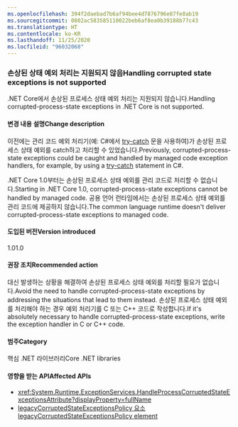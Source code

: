 ```yaml
---
ms.openlocfilehash: 394f2daebad7b6af94bee4d7876796e87fe8ab19
ms.sourcegitcommit: 0802ac583585110022beb6af8ea0b39188b77c43
ms.translationtype: HT
ms.contentlocale: ko-KR
ms.lasthandoff: 11/25/2020
ms.locfileid: "96032068"
---
```

### <a name="handling-corrupted-state-exceptions-is-not-supported"></a><span data-ttu-id="751e5-101">손상된 상태 예외 처리는 지원되지 않음</span><span class="sxs-lookup"><span data-stu-id="751e5-101">Handling corrupted state exceptions is not supported</span></span>

<span data-ttu-id="751e5-102">.NET Core에서 손상된 프로세스 상태 예외 처리는 지원되지 않습니다.</span><span class="sxs-lookup"><span data-stu-id="751e5-102">Handling corrupted-process-state exceptions in .NET Core is not supported.</span></span>

#### <a name="change-description"></a><span data-ttu-id="751e5-103">변경 내용 설명</span><span class="sxs-lookup"><span data-stu-id="751e5-103">Change description</span></span>

<span data-ttu-id="751e5-104">이전에는 관리 코드 예외 처리기(예: C#에서 [try-catch](../../../../docs/csharp/language-reference/keywords/try-catch.md) 문을 사용하여)가 손상된 프로세스 상태 예외를 catch하고 처리할 수 있었습니다.</span><span class="sxs-lookup"><span data-stu-id="751e5-104">Previously, corrupted-process-state exceptions could be caught and handled by managed code exception handlers, for example, by using a [try-catch](../../../../docs/csharp/language-reference/keywords/try-catch.md) statement in C#.</span></span>

<span data-ttu-id="751e5-105">.NET Core 1.0부터는 손상된 프로세스 상태 예외를 관리 코드로 처리할 수 없습니다.</span><span class="sxs-lookup"><span data-stu-id="751e5-105">Starting in .NET Core 1.0, corrupted-process-state exceptions cannot be handled by managed code.</span></span> <span data-ttu-id="751e5-106">공용 언어 런타임에서는 손상된 프로세스 상태 예외를 관리 코드에 제공하지 않습니다.</span><span class="sxs-lookup"><span data-stu-id="751e5-106">The common language runtime doesn't deliver corrupted-process-state exceptions to managed code.</span></span>

#### <a name="version-introduced"></a><span data-ttu-id="751e5-107">도입된 버전</span><span class="sxs-lookup"><span data-stu-id="751e5-107">Version introduced</span></span>

<span data-ttu-id="751e5-108">1.0</span><span class="sxs-lookup"><span data-stu-id="751e5-108">1.0</span></span>

#### <a name="recommended-action"></a><span data-ttu-id="751e5-109">권장 조치</span><span class="sxs-lookup"><span data-stu-id="751e5-109">Recommended action</span></span>

<span data-ttu-id="751e5-110">대신 발생하는 상황을 해결하여 손상된 프로세스 상태 예외를 처리할 필요가 없습니다.</span><span class="sxs-lookup"><span data-stu-id="751e5-110">Avoid the need to handle corrupted-process-state exceptions by addressing the situations that lead to them instead.</span></span> <span data-ttu-id="751e5-111">손상된 프로세스 상태 예외를 처리해야 하는 경우 예외 처리기를 C 또는 C++ 코드로 작성합니다.</span><span class="sxs-lookup"><span data-stu-id="751e5-111">If it's absolutely necessary to handle corrupted-process-state exceptions, write the exception handler in C or C++ code.</span></span>

#### <a name="category"></a><span data-ttu-id="751e5-112">범주</span><span class="sxs-lookup"><span data-stu-id="751e5-112">Category</span></span>

<span data-ttu-id="751e5-113">핵심 .NET 라이브러리</span><span class="sxs-lookup"><span data-stu-id="751e5-113">Core .NET libraries</span></span>

#### <a name="affected-apis"></a><span data-ttu-id="751e5-114">영향을 받는 API</span><span class="sxs-lookup"><span data-stu-id="751e5-114">Affected APIs</span></span>

- <xref:System.Runtime.ExceptionServices.HandleProcessCorruptedStateExceptionsAttribute?displayProperty=fullName>
- [<span data-ttu-id="751e5-115">legacyCorruptedStateExceptionsPolicy 요소</span><span class="sxs-lookup"><span data-stu-id="751e5-115">legacyCorruptedStateExceptionsPolicy element</span></span>](~/docs/framework/configure-apps/file-schema/runtime/legacycorruptedstateexceptionspolicy-element.md)

<!--

#### Affected APIs

- `T:System.Runtime.ExceptionServices.HandleProcessCorruptedStateExceptionsAttribute`

-->
